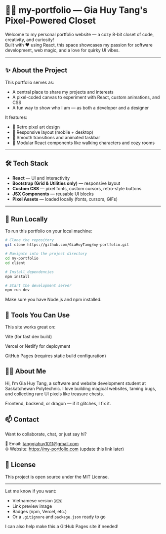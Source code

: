 # 🧙‍♂️ my-portfolio — Gia Huy Tang's Pixel-Powered Closet

Welcome to my personal portfolio website — a cozy 8-bit closet of code, creativity, and curiosity!  
Built with ❤️ using React, this space showcases my passion for software development, web magic, and a love for quirky UI vibes.

---

## ✨ About the Project

This portfolio serves as:
- A central place to share my projects and interests  
- A pixel-coded canvas to experiment with React, custom animations, and CSS  
- A fun way to show who I am — as both a developer and a designer  

It features:
- 🎨 Retro pixel art design  
- 📱 Responsive layout (mobile + desktop)  
- 🚀 Smooth transitions and animated taskbar  
- 🧩 Modular React components like walking characters and cozy rooms  

---

## 🛠️ Tech Stack

- **React** — UI and interactivity  
- **Bootstrap (Grid & Utilities only)** — responsive layout  
- **Custom CSS** — pixel fonts, custom cursors, retro-style buttons  
- **JSX Components** — reusable UI blocks  
- **Pixel Assets** — loaded locally (fonts, cursors, GIFs)

---

## 🚀 Run Locally

To run this portfolio on your local machine:

```bash
# Clone the repository
git clone https://github.com/GiaHuyTang/my-portfolio.git

# Navigate into the project directory
cd my-portfolio
cd client

# Install dependencies
npm install

# Start the development server
npm run dev
```
Make sure you have Node.js and npm installed. 


## 🧪 Tools You Can Use
This site works great on:

Vite (for fast dev build)

Vercel or Netlify for deployment

GitHub Pages (requires static build configuration)

## 🙋‍♂️ About Me
Hi, I’m Gia Huy Tang, a software and website development student at Saskatchewan Polytechnic.
I love building magical websites, taming bugs, and collecting rare UI pixels like treasure chests.

Frontend, backend, or dragon — if it glitches, I fix it.

## 📫 Contact
Want to collaborate, chat, or just say hi?

📧 Email: tanggiahuy1011@gmail.com  
🌐 Website: https://my-portfolio.com (update this link later)

## 📜 License
This project is open source under the MIT License.


---

Let me know if you want:
- Vietnamese version 🇻🇳  
- Link preview image  
- Badges (npm, Vercel, etc.)  
- Or a `.gitignore` and `package.json` ready to go

I can also help make this a GitHub Pages site if needed!



